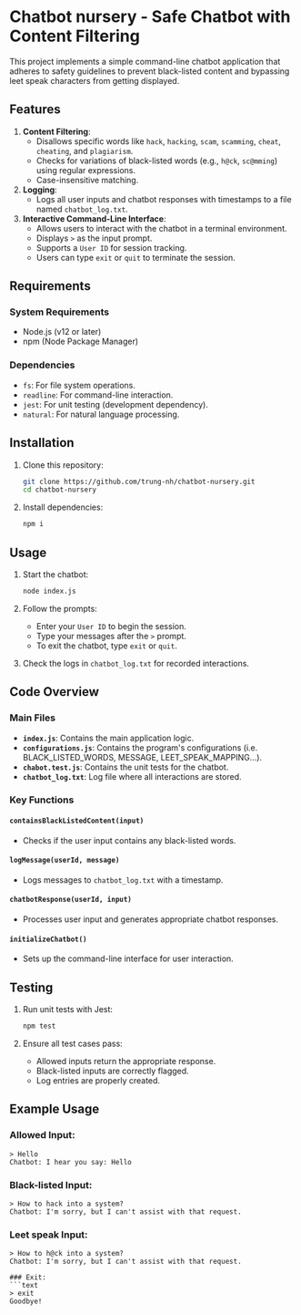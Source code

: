 # Chatbot nursery - Safe Chatbot with Content Filtering

This project implements a simple command-line chatbot application that adheres to safety guidelines to prevent black-listed content and bypassing leet speak characters from getting displayed.

## Features

1. **Content Filtering**:
   - Disallows specific words like `hack`, `hacking`, `scam`, `scamming`, `cheat`, `cheating`, and `plagiarism`.
   - Checks for variations of black-listed words (e.g., `h@ck`, `sc@mming`) using regular expressions.
   - Case-insensitive matching.
2. **Logging**:
   - Logs all user inputs and chatbot responses with timestamps to a file named `chatbot_log.txt`.
3. **Interactive Command-Line Interface**:
   - Allows users to interact with the chatbot in a terminal environment.
   - Displays `>` as the input prompt.
   - Supports a `User ID` for session tracking.
   - Users can type `exit` or `quit` to terminate the session.

## Requirements

### System Requirements
- Node.js (v12 or later)
- npm (Node Package Manager)

### Dependencies
- `fs`: For file system operations.
- `readline`: For command-line interaction.
- `jest`: For unit testing (development dependency).
- `natural`: For natural language processing.

## Installation

1. Clone this repository:
   ```bash
   git clone https://github.com/trung-nh/chatbot-nursery.git
   cd chatbot-nursery
   ```

2. Install dependencies:
   ```bash
   npm i
   ```

## Usage

1. Start the chatbot:
   ```bash
   node index.js
   ```

2. Follow the prompts:
   - Enter your `User ID` to begin the session.
   - Type your messages after the `>` prompt.
   - To exit the chatbot, type `exit` or `quit`.

3. Check the logs in `chatbot_log.txt` for recorded interactions.

## Code Overview

### Main Files
- **`index.js`**: Contains the main application logic.
- **`configurations.js`**: Contains the program's configurations (i.e. BLACK_LISTED_WORDS, MESSAGE, LEET_SPEAK_MAPPING...).
- **`chabot.test.js`**: Contains the unit tests for the chatbot.
- **`chatbot_log.txt`**: Log file where all interactions are stored.

### Key Functions

#### `containsBlackListedContent(input)`
- Checks if the user input contains any black-listed words.

#### `logMessage(userId, message)`
- Logs messages to `chatbot_log.txt` with a timestamp.

#### `chatbotResponse(userId, input)`
- Processes user input and generates appropriate chatbot responses.

#### `initializeChatbot()`
- Sets up the command-line interface for user interaction.

## Testing

1. Run unit tests with Jest:
   ```bash
   npm test
   ```

2. Ensure all test cases pass:
   - Allowed inputs return the appropriate response.
   - Black-listed inputs are correctly flagged.
   - Log entries are properly created.

## Example Usage

### Allowed Input:
```text
> Hello
Chatbot: I hear you say: Hello
```

### Black-listed Input:
```text
> How to hack into a system?
Chatbot: I'm sorry, but I can't assist with that request.
```

### Leet speak Input:
```text
> How to h@ck into a system?
Chatbot: I'm sorry, but I can't assist with that request.

### Exit:
```text
> exit
Goodbye!
```